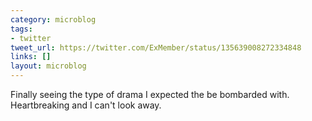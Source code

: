 ```yaml
---
category: microblog
tags:
- twitter
tweet_url: https://twitter.com/ExMember/status/135639008272334848
links: []
layout: microblog
---
```

Finally seeing the type of drama I expected the be bombarded with. Heartbreaking and I can't look away.
